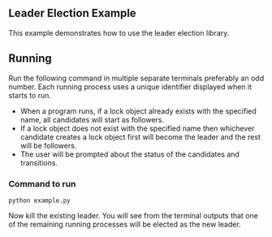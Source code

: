 ## Leader Election Example  
This example demonstrates how to use the leader election library.

## Running
Run the following command in multiple separate terminals preferably an odd number. 
Each running process uses a unique identifier displayed when it starts to run.

- When a program runs, if a lock object already exists with the specified name, 
all candidates will start as followers. 
- If a lock object does not exist with the specified name then whichever candidate 
creates a lock object first will become the leader and the rest will be followers.
- The user will be prompted about the status of the candidates and transitions. 

### Command to run
```python example.py```

Now kill the existing leader. You will see from the terminal outputs that one of the
 remaining running processes will be elected as the new leader.
